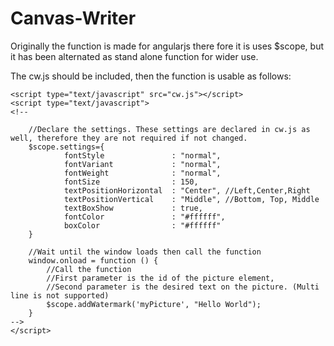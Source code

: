 # Canvas-Writer

Originally the function is made for angularjs there fore it is uses $scope, but it has been alternated as stand alone function for wider use.

The cw.js should be included, then the function is usable as follows:

    <script type="text/javascript" src="cw.js"></script>
    <script type="text/javascript">
    <!--
        
        //Declare the settings. These settings are declared in cw.js as well, therefore they are not required if not changed.
        $scope.settings={
                fontStyle               : "normal",
                fontVariant             : "normal",
                fontWeight              : "normal",
                fontSize                : 150,
                textPositionHorizontal  : "Center", //Left,Center,Right
                textPositionVertical    : "Middle", //Bottom, Top, Middle
                textBoxShow             : true,
                fontColor               : "#ffffff",
                boxColor                : "#ffffff"
        } 
        
        //Wait until the window loads then call the function
        window.onload = function () {
            //Call the function
            //First parameter is the id of the picture element,
            //Second parameter is the desired text on the picture. (Multi line is not supported)
            $scope.addWatermark('myPicture', "Hello World");
        }        
    -->
    </script>
